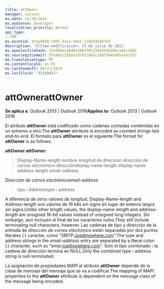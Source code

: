 ```yaml
---
title: attOwner
manager: soliver
ms.date: 11/16/2014
ms.audience: Developer
localization_priority: Normal
api_type:
- COM
ms.assetid: 3c6a4050-fd97-42ce-abb1-118254b367bd
description: 'Última modificación: 23 de julio de 2011'
ms.openlocfilehash: 17e900ac28481388379133a95b4b206ca4bc1805
ms.sourcegitcommit: 8fe462c32b91c87911942c188f3445e85a54137c
ms.translationtype: MT
ms.contentlocale: es-ES
ms.lasthandoff: 04/23/2019
ms.locfileid: "32318427"
---
```

# <a name="attowner"></a><span data-ttu-id="2f698-103">attOwner</span><span class="sxs-lookup"><span data-stu-id="2f698-103">attOwner</span></span>

  
  
<span data-ttu-id="2f698-104">**Se aplica a**: Outlook 2013 | Outlook 2016</span><span class="sxs-lookup"><span data-stu-id="2f698-104">**Applies to**: Outlook 2013 | Outlook 2016</span></span> 
  
<span data-ttu-id="2f698-105">El atributo **attOwner** está codificado como cadenas contadas contenidas en un extremo a otro.</span><span class="sxs-lookup"><span data-stu-id="2f698-105">The **attOwner** attribute is encoded as counted strings laid end-to-end.</span></span> <span data-ttu-id="2f698-106">El formato para **attOwner** es el siguiente:</span><span class="sxs-lookup"><span data-stu-id="2f698-106">The format for **attOwner** is as follows:</span></span> 
  
 <span data-ttu-id="2f698-107">**attOwner**:</span><span class="sxs-lookup"><span data-stu-id="2f698-107">**attOwner**:</span></span> 
  
> <span data-ttu-id="2f698-108">Display-Name-length nombre-longitud de dirección dirección de _correo electrónico-dirección_</span><span class="sxs-lookup"><span data-stu-id="2f698-108">display-name-length display-name address-length  _email-address_</span></span>
    
 <span data-ttu-id="2f698-109">_Dirección de correo electrónico_</span><span class="sxs-lookup"><span data-stu-id="2f698-109">_email-address_</span></span>
  
> <span data-ttu-id="2f698-110">tipo **:** Address</span><span class="sxs-lookup"><span data-stu-id="2f698-110">type **:** address</span></span> 
    
<span data-ttu-id="2f698-111">A diferencia de otros valores de longitud, Display-Name-length and Address-length son valores de 16 bits sin signo en lugar de enteros largos sin signo.</span><span class="sxs-lookup"><span data-stu-id="2f698-111">Unlike other length values, the display-name-length and address-length are unsigned 16-bit values instead of unsigned long integers.</span></span> <span data-ttu-id="2f698-112">Sin embargo, aún incluyen el final de los caracteres nulos.</span><span class="sxs-lookup"><span data-stu-id="2f698-112">They still include terminating null characters, however.</span></span> <span data-ttu-id="2f698-113">Las cadenas de tipo y dirección de la entrada de _dirección de correo electrónico_ están separadas por dos puntos literales (:) carácter, como "SMTP:Joe@nowhere.com".</span><span class="sxs-lookup"><span data-stu-id="2f698-113">The type and address strings in the  _email-address_ entry are separated by a literal colon (:) character, such as "smtp:joe@nowhere.com".</span></span> <span data-ttu-id="2f698-114">Solo el tipo combinado **:** la cadena de dirección termina en NULL.</span><span class="sxs-lookup"><span data-stu-id="2f698-114">Only the combined type **:** address string is null-terminated.</span></span>
  
<span data-ttu-id="2f698-115">La asignación de propiedades MAPI al atributo **attOwner** depende de la clase de mensaje del mensaje que se va a codificar.</span><span class="sxs-lookup"><span data-stu-id="2f698-115">The mapping of MAPI properties to the **attOwner** attribute is dependent on the message class of the message being encoded.</span></span> 
  

